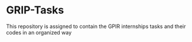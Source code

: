 # GRIP-Tasks
This repository is assigned to contain the GPIR internships tasks and their codes in an organized way
